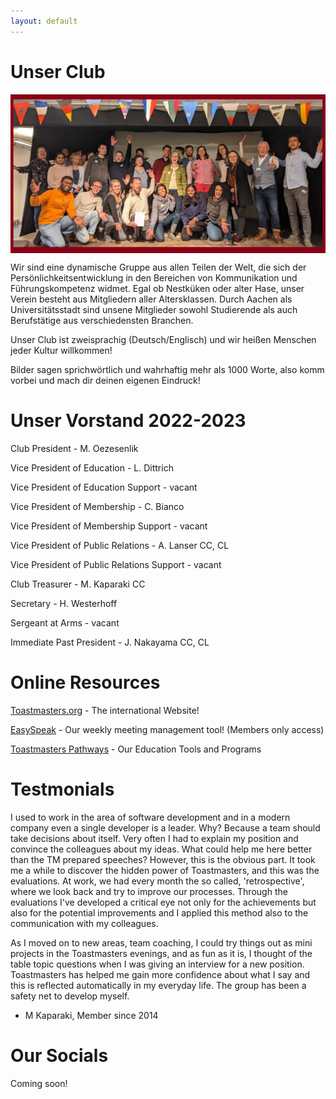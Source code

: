 ```yaml
---
layout: default
---
```


# Unser Club

<img src="/assets/images/tmac-500-grouppic.jpg" width="800" style="display: block; margin-left: auto; margin-right: auto;">

Wir sind eine dynamische Gruppe aus allen Teilen der Welt, die sich der Persönlichkeitsentwicklung in den Bereichen von Kommunikation und Führungskompetenz widmet.
Egal ob Nestküken oder alter Hase, unser Verein besteht aus Mitgliedern aller Altersklassen.
Durch Aachen als Universitätsstadt sind unsene Mitglieder sowohl Studierende als auch Berufstätige aus verschiedensten Branchen.

Unser Club ist zweisprachig (Deutsch/Englisch) und wir heißen Menschen jeder Kultur willkommen!

Bilder sagen sprichwörtlich und wahrhaftig mehr als 1000 Worte, also komm vorbei und mach dir deinen eigenen Eindruck!

# Unser Vorstand 2022-2023

Club President - M. Oezesenlik

Vice President of Education - L. Dittrich

Vice President of Education Support - vacant

Vice President of Membership - C. Bianco

Vice President of Membership Support - vacant

Vice President of Public Relations - A. Lanser CC, CL

Vice President of Public Relations Support - vacant

Club Treasurer - M. Kaparaki CC

Secretary - H. Westerhoff

Sergeant at Arms - vacant

Immediate Past President - J. Nakayama CC, CL


# Online Resources

<a href="https://www.toastmasters.org">Toastmasters.org</a> - The international Website!

<a href="https://tmclub.eu/clubdata.php?c=728">EasySpeak</a> - Our weekly meeting management tool!  (Members only access)

<a href="https://www.toastmasters.org/education/pathways">Toastmasters Pathways</a> - Our Education Tools and Programs


# Testmonials

I used to work in the area of software development and in a modern company even a single developer is a leader. Why? Because a team should take decisions about itself.  Very often I had to explain my position and convince the colleagues about my ideas. What could help me here better than the TM prepared speeches?
However, this is the obvious part. It took me a while to discover the hidden power of Toastmasters, and this was the evaluations. At work, we had every month the so called, 'retrospective', where we look back and try to improve our processes. Through the evaluations I've developed a critical eye not only for the achievements but also for the potential improvements and I applied this method also to the communication with my colleagues.

As I moved on to new areas, team coaching, I could try things out as mini projects in the Toastmasters evenings, and as fun as it is, I thought of the table topic questions when I was giving an interview for a new position.
Toastmasters has helped me gain more confidence about what I say and this is reflected automatically in my everyday life. The group has been a safety net to develop myself.

- M Kaparaki, Member since 2014

# Our Socials

Coming soon!



